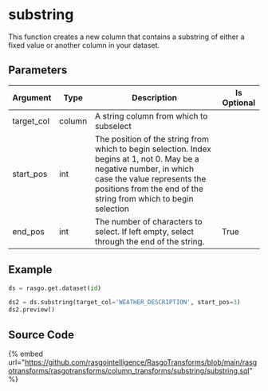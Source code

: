 # substring

This function creates a new column that contains a substring of either a fixed value or another column in your dataset.


## Parameters

|  Argument  |  Type  |                                                                                                       Description                                                                                                       | Is Optional |
| ---------- | ------ | ----------------------------------------------------------------------------------------------------------------------------------------------------------------------------------------------------------------------- | ----------- |
| target_col | column | A string column from which to subselect                                                                                                                                                                                 |             |
| start_pos  | int    | The position of the string from which to begin selection. Index begins at 1, not 0. May be a negative number, in which case the value represents the positions from the end of the string from which to begin selection |             |
| end_pos    | int    | The number of characters to select. If left empty, select through the end of the string.                                                                                                                                | True        |


## Example

```python
ds = rasgo.get.dataset(id)

ds2 = ds.substring(target_col='WEATHER_DESCRIPTION', start_pos=3)
ds2.preview()

```

## Source Code

{% embed url="https://github.com/rasgointelligence/RasgoTransforms/blob/main/rasgotransforms/rasgotransforms/column_transforms/substring/substring.sql" %}